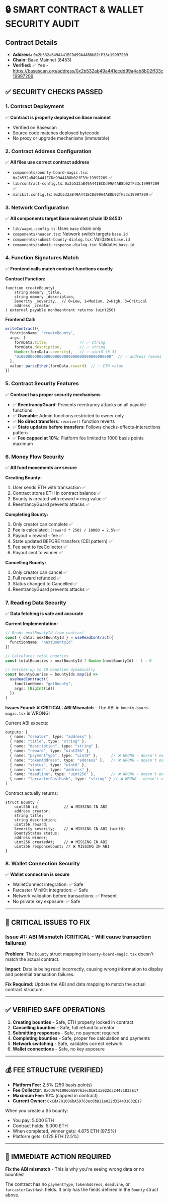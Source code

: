 # 🔒 SMART CONTRACT & WALLET SECURITY AUDIT

## Contract Details
- **Address:** `0x2b532aB49A441ECDd99A4AB8b02fF33c19997209`
- **Chain:** Base Mainnet (8453)
- **Verified:** ✅ Yes - https://basescan.org/address/0x2b532ab49a441ecdd99a4ab8b02ff33c19997209

## ✅ SECURITY CHECKS PASSED

### 1. Contract Deployment
✅ **Contract is properly deployed on Base mainnet**
- Verified on Basescan
- Source code matches deployed bytecode
- No proxy or upgrade mechanisms (immutable)

### 2. Contract Address Configuration
✅ **All files use correct contract address**
- `components/bounty-board-magic.tsx`: `0x2b532aB49A441ECDd99A4AB8b02fF33c19997209` ✅
- `lib/contract-config.ts`: `0x2b532aB49A441ECDd99A4AB8b02fF33c19997209` ✅
- `minikit.config.ts`: `0x2b532aB49A441ECDd99A4AB8b02fF33c19997209` ✅

### 3. Network Configuration
✅ **All components target Base mainnet (chain ID 8453)**
- `lib/wagmi-config.ts`: Uses `base` chain only
- `components/header.tsx`: Network switch targets `base.id`
- `components/submit-bounty-dialog.tsx`: Validates `base.id`
- `components/submit-response-dialog.tsx`: Validates `base.id`

### 4. Function Signatures Match
✅ **Frontend calls match contract functions exactly**

**Contract Function:**
```solidity
function createBounty(
    string memory _title,
    string memory _description,
    Severity _severity,  // 0=Low, 1=Medium, 2=High, 3=Critical
    address _creator
) external payable nonReentrant returns (uint256)
```

**Frontend Call:**
```typescript
writeContract({
  functionName: 'createBounty',
  args: [
    formData.title,              // ✅ string
    formData.description,        // ✅ string
    Number(formData.severity),   // ✅ uint8 (0-3)
    "0x0000000000000000000000000000000000000000"  // ✅ address (means use msg.sender)
  ],
  value: parseEther(formData.reward)  // ✅ ETH value
})
```

### 5. Contract Security Features
✅ **Contract has proper security mechanisms**
- ✅ **ReentrancyGuard**: Prevents reentrancy attacks on all payable functions
- ✅ **Ownable**: Admin functions restricted to owner only
- ✅ **No direct transfers**: `receive()` function reverts
- ✅ **State updates before transfers**: Follows checks-effects-interactions pattern
- ✅ **Fee capped at 10%**: Platform fee limited to 1000 basis points maximum

### 6. Money Flow Security
✅ **All fund movements are secure**

**Creating Bounty:**
1. User sends ETH with transaction ✅
2. Contract stores ETH in contract balance ✅
3. Bounty is created with reward = msg.value ✅
4. ReentrancyGuard prevents attacks ✅

**Completing Bounty:**
1. Only creator can complete ✅
2. Fee is calculated: `(reward * 250) / 10000 = 2.5%` ✅
3. Payout = reward - fee ✅
4. State updated BEFORE transfers (CEI pattern) ✅
5. Fee sent to feeCollector ✅
6. Payout sent to winner ✅

**Cancelling Bounty:**
1. Only creator can cancel ✅
2. Full reward refunded ✅
3. Status changed to Cancelled ✅
4. ReentrancyGuard prevents attacks ✅

### 7. Reading Data Security
✅ **Data fetching is safe and accurate**

**Current Implementation:**
```typescript
// Reads nextBountyId from contract
const { data: nextBountyId } = useReadContract({
  functionName: "nextBountyId"
})

// Calculates total bounties
const totalBounties = nextBountyId ? Number(nextBountyId) - 1 : 0

// Fetches up to 50 bounties dynamically
const bountyQueries = bountyIds.map(id => 
  useReadContract({
    functionName: "getBounty",
    args: [BigInt(id)]
  })
)
```

**Issues Found:**
❌ **CRITICAL: ABI Mismatch** - The ABI in `bounty-board-magic.tsx` is WRONG!

Current ABI expects:
```typescript
outputs: [
  { name: "creator", type: "address" },
  { name: "title", type: "string" },
  { name: "description", type: "string" },
  { name: "reward", type: "uint256" },
  { name: "paymentType", type: "uint8" },      // ❌ WRONG - doesn't exist
  { name: "tokenAddress", type: "address" },   // ❌ WRONG - doesn't exist
  { name: "status", type: "uint8" },
  { name: "winner", type: "address" },
  { name: "deadline", type: "uint256" },       // ❌ WRONG - doesn't exist
  { name: "farcasterCastHash", type: "string" } // ❌ WRONG - doesn't exist
]
```

Contract actually returns:
```solidity
struct Bounty {
    uint256 id;           // ❌ MISSING IN ABI
    address creator;
    string title;
    string description;
    uint256 reward;
    Severity severity;    // ❌ MISSING IN ABI (uint8)
    BountyStatus status;
    address winner;
    uint256 createdAt;    // ❌ MISSING IN ABI
    uint256 responseCount; // ❌ MISSING IN ABI
}
```

### 8. Wallet Connection Security
✅ **Wallet connection is secure**
- WalletConnect integration: ✅ Safe
- Farcaster MiniKit integration: ✅ Safe
- Network validation before transactions: ✅ Present
- No private key exposure: ✅ Safe

---

## 🚨 CRITICAL ISSUES TO FIX

### Issue #1: ABI Mismatch (CRITICAL - Will cause transaction failures)
**Problem:** The `bounty` struct mapping in `bounty-board-magic.tsx` doesn't match the actual contract.

**Impact:** Data is being read incorrectly, causing wrong information to display and potential transaction failures.

**Fix Required:** Update the ABI and data mapping to match the actual contract structure.

---

## ✅ VERIFIED SAFE OPERATIONS

1. **Creating bounties** - Safe, ETH properly locked in contract
2. **Cancelling bounties** - Safe, full refund to creator
3. **Submitting responses** - Safe, no payment required
4. **Completing bounties** - Safe, proper fee calculation and payments
5. **Network switching** - Safe, validates correct network
6. **Wallet connections** - Safe, no key exposure

---

## 💰 FEE STRUCTURE (VERIFIED)

- **Platform Fee:** 2.5% (250 basis points)
- **Fee Collector:** `0xCdA701006bA59763ec0bB11a022d324431832E17`
- **Maximum Fee:** 10% (capped in contract)
- **Current Owner:** `0xCdA701006bA59763ec0bB11a022d324431832E17`

When you create a $5 bounty:
- You pay: 5.000 ETH
- Contract holds: 5.000 ETH
- When completed, winner gets: 4.875 ETH (97.5%)
- Platform gets: 0.125 ETH (2.5%)

---

## 🔧 IMMEDIATE ACTION REQUIRED

**Fix the ABI mismatch** - This is why you're seeing wrong data or no bounties!

The contract has no `paymentType`, `tokenAddress`, `deadline`, or `farcasterCastHash` fields. It only has the fields defined in the `Bounty` struct above.
